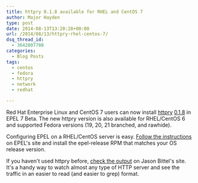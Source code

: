 ```yaml
---
title: httpry 0.1.8 available for RHEL and CentOS 7
author: Major Hayden
type: post
date: 2014-08-13T13:20:28+00:00
url: /2014/08/13/httpry-rhel-centos-7/
dsq_thread_id:
  - 3642807708
categories:
  - Blog Posts
tags:
  - centos
  - fedora
  - httpry
  - network
  - redhat

---
```

Red Hat Enterprise Linux and CentOS 7 users can now install [httpry][1] [0.1.8][2] in EPEL 7 Beta. The new httpry version is also available for RHEL/CentOS 6 and supported Fedora versions (19, 20, 21 branched, and rawhide).

Configuring EPEL on a RHEL/CentOS server is easy. [Follow the instructions][4] on EPEL's site and install the epel-release RPM that matches your OS release version.

If you haven't used httpry before, [check the output][5] on Jason Bittel's site. It's a handy way to watch almost any type of HTTP server and see the traffic in an easier to read (and easier to grep) format.

 [1]: https://github.com/jbittel/httpry
 [2]: https://github.com/jbittel/httpry/blob/master/doc/ChangeLog
 [4]: https://fedoraproject.org/wiki/EPEL#How_can_I_use_these_extra_packages.3F
 [5]: http://dumpsterventures.com/jason/httpry/

